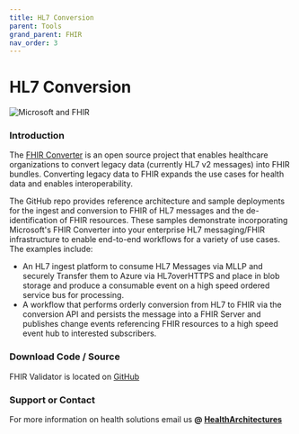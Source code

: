 ```yaml
---
title: HL7 Conversion
parent: Tools
grand_parent: FHIR
nav_order: 3
---
```


# HL7 Conversion 

![Microsoft and FHIR](/assets/images/msft-fhir.png)

### Introduction
The [FHIR Converter](https://github.com/microsoft/FHIR-Converter) is an open source project that enables healthcare organizations to convert legacy data (currently HL7 v2 messages) into FHIR bundles. Converting legacy data to FHIR expands the use cases for health data and enables interoperability.

The GitHub repo provides reference architecture and sample deployments for the ingest and conversion to FHIR of HL7 messages and the de-identification of FHIR resources. These samples demonstrate incorporating Microsoft's FHIR Converter into your enterprise HL7 messaging/FHIR infrastructure to enable end-to-end workflows for a variety of use cases. The examples include:
- An HL7 ingest platform to consume HL7 Messages via MLLP and securely Transfer them to Azure via HL7overHTTPS and place in blob storage and produce a consumable event on a high speed ordered service bus for processing.
- A workflow that performs orderly conversion from HL7 to FHIR via the conversion API and persists the message into a FHIR Server and publishes change events referencing FHIR resources to a high speed event hub to interested subscribers.

### Download Code / Source 
FHIR Validator is located on [GitHub](https://github.com/microsoft/health-architectures/tree/master/HL7Conversion)

### Support or Contact

For more information on health solutions email us **@ <a href="mailto:HealthArchitectures@microsoft.com">HealthArchitectures</a>**